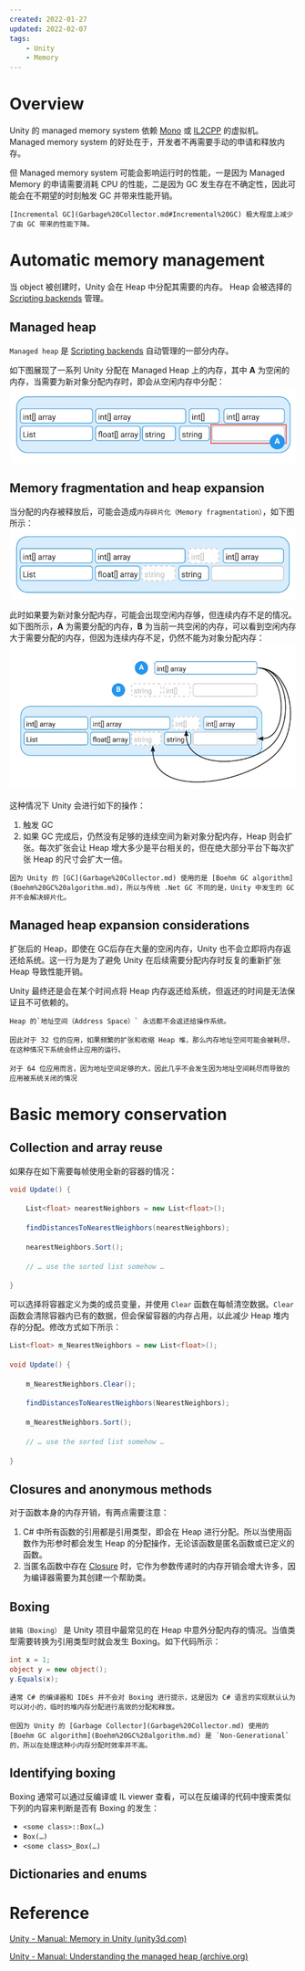 ```yaml
---
created: 2022-01-27
updated: 2022-02-07
tags:
    - Unity
    - Memory
---
```


# Overview

Unity 的 managed memory system 依赖 [Mono](../Scripting%20Architecture/Scripting%20backends/Mono.md) 或 [IL2CPP](../Scripting%20Architecture/Scripting%20backends/IL2CPP.md) 的虚拟机。Managed memory system 的好处在于，开发者不再需要手动的申请和释放内存。

但 Managed memory system 可能会影响运行时的性能，一是因为 Managed Memory 的申请需要消耗 CPU 的性能，二是因为 GC 发生存在不确定性，因此可能会在不期望的时刻触发 GC 并带来性能开销。

```ad-tip
[Incremental GC](Garbage%20Collector.md#Incremental%20GC) 极大程度上减少了由 GC 带来的性能下降。
```

# Automatic memory management

当 object 被创建时，Unity 会在 Heap 中分配其需要的内存。 Heap 会被选择的 [Scripting backends](../Scripting%20Architecture/Scripting%20backends.md) 管理。

## Managed heap

`Managed heap` 是 [Scripting backends](../Scripting%20Architecture/Scripting%20backends.md) 自动管理的一部分内存。

如下图展现了一系列 Unity 分配在 Managed Heap 上的内存，其中 **A** 为空闲的内存，当需要为新对象分配内存时，即会从空闲内存中分配：
![](assets/Managed%20Memory/image-20220128091330797.png)


## Memory fragmentation and heap expansion

当分配的内存被释放后，可能会造成`内存碎片化（Memory fragmentation）`，如下图所示：
![](assets/Managed%20Memory/image-20220128091934529.png)

此时如果要为新对象分配内存，可能会出现空闲内存够，但连续内存不足的情况。如下图所示，**A** 为需要分配的内存，**B** 为当前一共空闲的内存，可以看到空闲内存大于需要分配的内存，但因为连续内存不足，仍然不能为对象分配内存：
![](assets/Managed%20Memory/image-20220128092412292.png)

这种情况下 Unity 会进行如下的操作：
1. 触发 GC
2. 如果 GC 完成后，仍然没有足够的连续空间为新对象分配内存，Heap 则会扩张。每次扩张会让 Heap 增大多少是平台相关的，但在绝大部分平台下每次扩张 Heap 的尺寸会扩大一倍。

```ad-note
因为 Unity 的 [GC](Garbage%20Collector.md) 使用的是 [Boehm GC algorithm](Boehm%20GC%20algorithm.md)，所以与传统 .Net GC 不同的是，Unity 中发生的 GC 并不会解决碎片化。
```

## Managed heap expansion considerations

扩张后的 Heap，即使在 GC后存在大量的空闲内存，Unity 也不会立即将内存返还给系统。这一行为是为了避免 Unity 在后续需要分配内存时反复的重新扩张 Heap 导致性能开销。

Unity 最终还是会在某个时间点将 Heap 内存返还给系统，但返还的时间是无法保证且不可依赖的。

```ad-warning
Heap 的`地址空间（Address Space）` 永远都不会返还给操作系统。

因此对于 32 位的应用，如果频繁的扩张和收缩 Heap 堆，那么内存地址空间可能会被耗尽，在这种情况下系统会终止应用的运行。

对于 64 位应用而言，因为地址空间足够的大，因此几乎不会发生因为地址空间耗尽而导致的应用被系统关闭的情况

```

# Basic memory conservation

## Collection and array reuse

如果存在如下需要每帧使用全新的容器的情况：
```csharp
void Update() {

    List<float> nearestNeighbors = new List<float>();

    findDistancesToNearestNeighbors(nearestNeighbors);

    nearestNeighbors.Sort();

    // … use the sorted list somehow …

}
```

可以选择将容器定义为类的成员变量，并使用 `Clear` 函数在每帧清空数据。`Clear` 函数会清除容器内已有的数据，但会保留容器的内存占用，以此减少 Heap 堆内存的分配。修改方式如下所示：
```csharp
List<float> m_NearestNeighbors = new List<float>();

void Update() {

    m_NearestNeighbors.Clear();

    findDistancesToNearestNeighbors(NearestNeighbors);

    m_NearestNeighbors.Sort();

    // … use the sorted list somehow …

}
```

## Closures and anonymous methods

对于函数本身的内存开销，有两点需要注意：
1. C# 中所有函数的引用都是引用类型，即会在 Heap 进行分配。所以当使用函数作为形参时都会发生 Heap 的分配操作，无论该函数是匿名函数或已定义的函数。
2. 当匿名函数中存在 [Closure](../../CSharp/Closure.md) 时，它作为参数传递时的内存开销会增大许多，因为编译器需要为其创建一个帮助类。

## Boxing

`装箱（Boxing）` 是 Unity 项目中最常见的在 Heap 中意外分配内存的情况。当值类型需要转换为引用类型时就会发生 Boxing。如下代码所示：
```csharp
int x = 1;
object y = new object();
y.Equals(x);
```

```ad-warning
通常 C# 的编译器和 IDEs 并不会对 Boxing 进行提示，这是因为 C# 语言的实现默认认为可以对小的，临时的堆内存分配进行高效的分配和释放。

但因为 Unity 的 [Garbage Collector](Garbage%20Collector.md) 使用的 [Boehm GC algorithm](Boehm%20GC%20algorithm.md) 是 `Non-Generational` 的，所以在处理这种小内存分配时效率并不高。
```

## Identifying boxing

Boxing 通常可以通过反编译或 IL viewer 查看，可以在反编译的代码中搜索类似下列的内容来判断是否有 Boxing 的发生：
- `<some class>::Box(…)`
- `Box(…)`
- `<some class>_Box(…)` 

## Dictionaries and enums


# Reference

[Unity - Manual: Memory in Unity (unity3d.com)](https://docs.unity3d.com/2022.1/Documentation/Manual/performance-memory-overview.html) 

[Unity - Manual: Understanding the managed heap (archive.org)](https://web.archive.org/web/20181204043411/https://docs.unity3d.com/Manual/BestPracticeUnderstandingPerformanceInUnity4-1.html)